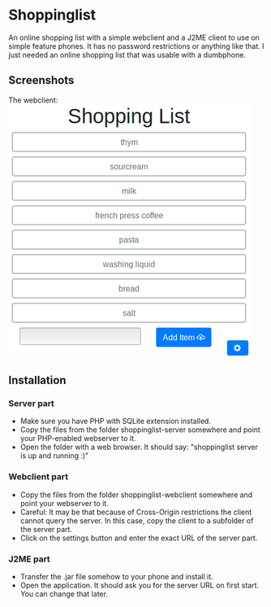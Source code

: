 # Shoppinglist

An online shopping list with a simple webclient and a J2ME client to use on simple feature phones.
It has no password restrictions or anything like that. I just needed an online shopping list that was usable with a dumbphone.

## Screenshots
The webclient:
![Image of the webclient in Firefox](webclient.png)

## Installation
### Server part

* Make sure you have PHP with SQLite extension installed.
* Copy the files from the folder shoppinglist-server somewhere and point your PHP-enabled webserver to it.
* Open the folder with a web browser. It should say: "shoppinglist server is up and running :)"

### Webclient part

* Copy the files from the folder shoppinglist-webclient somewhere and point your webserver to it.
* Careful: It may be that because of Cross-Origin restrictions the client cannot query the server. In this case, copy the client to a subfolder of the server part.
* Click on the settings button and enter the exact URL of the server part.

### J2ME part

* Transfer the .jar file somehow to your phone and install it.
* Open the application. It should ask you for the server URL on first start. You can change that later.
